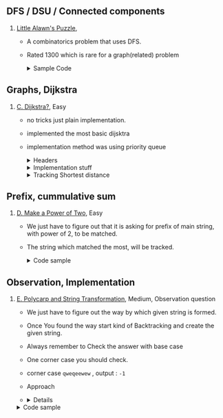 ## DFS / DSU / Connected components

1.  [Little Alawn's Puzzle](https://codeforces.com/contest/1534/problem/C),

    - A combinatorics problem that uses DFS.
    - Rated 1300 which is rare for a graph(related) problem

        <details>

      <summary>Sample Code</summary><br>

      ```cpp
        #include<bits/stdc++.h>
        using namespace std;

        #define pii pair<ll,ll>
        #define vi vector<ll>
        #define vii vector<pii>
        #define mi map<ll,ll>
        #define all(a) (a).begin(),(a).end()

        #define pb push_back
        #define ff first
        #define ss second
        #define mod 1000000007

        #define N 400001

        int arr[N][2];
        vector<int> adj[N];
        bool visited[N]={0};

        void dfs(int br){

            visited[br] = true;
            for(auto&x:adj[br])
            {

        if(!visited[x])
        dfs(x);
        }

        }
        void sol()
        {
        int n;
        cin >> n;
        for(int i=1;i <= n; i++)
        {
        cin >> arr[i][0];
        visited[i] = false;
        adj[i] = vector<int>();
        }
        for(int i=1;i <= n; i++)
        {
        cin >> arr[i][1];
        }

            for(int i=1;i<=n;i++){

        adj[arr[i][0]].push_back(arr[i][1]);
        adj[arr[i][1]].push_back(arr[i][0]);
        }
        ll ans = 1;
        for(int i=1;i<=n;i++)
        {
        if(!visited[i]){
        ans= ans \* 2 % mod;
        dfs(i);
        }
        }
        cout << ans << '\n';
        }
        int main()
        {
        int tc;
        cin>>tc;
        while(tc--)
        sol();
        return 0;
        }
      ```

     </details>

## Graphs, Dijkstra

1.  [C. Dijkstra?](https://codeforces.com/problemset/problem/20/C), Easy

    - no tricks just plain implementation.
    - implemented the most basic dijsktra
    - implementation method was using priority queue
        <details>
        	<summary> Headers </summary> <br>

      ```cpp
        #define vll vector<long long int>
        using ll = long long int;

        vector<vector<pll>> adj = vector<vector<pll>>(n + 1);
        for (int i = 0; i < m; i++) {
          ll a, b, w;
          cin >> a >> b >> w;
          adj[a].push_back({b, w});
          adj[b].push_back({a, w});
        }

        int s = 1; /* source */
        vll dist(n + 1, INF);
        vll path(n + 1, INF);
        dist[s] = 0;

      ```

        </details>

        <details>
        	 <summary> Implementation stuff </summary> <br>

      ```cpp
        priority_queue<pll, vector<pll>, greater<pll>> pq;

        pq.push({0, s});
        /* Format is (distance, vertex) */

        while (!pq.empty()) {
        auto front = pq.top();
        pq.pop();
        ll d = front.first;
        ll u = front.second;

        if (d > dist[u])
           continue; // trying to understand this

      	for (const auto &v : adj[u]) {
        	/*
      	 	 * take v.first as 'to'
      	 	 * u as 'from'
         	*/
        		if (dist[u] + v.second < dist[v.first]) {
      			dist[v.first] = dist[u] + v.second;
      			pq.push({dist[v.first], v.first});
      			path[v.first] = u;
        		}
      	}
      	}
      ```

      </details>
      <details>
      	<summary> Tracking Shortest distance </summary>

      ```cpp
        vll ans;
        for (int i = n; i != 1; i = path[i])
         ans.push_back(i);
      	  ans.push_back(1);

         reverse(all(ans));

      ```
      </details>

## Prefix, cummulative sum

1.  [D. Make a Power of Two](https://codeforces.com/contest/1560/problem/D), Easy
    - We just have to figure out that it is asking for prefix of main string, with power of 2, to be matched.
    - The string which matched the most, will be tracked.
      <details>
      <summary>Code sample </summary>

      ```cpp
      void solve() {
          std::string s;
          std::cin >> s;

          int res = 1E9;

          for (int i = 0; i < 64; i++) {
          std::string t = std::to_string(1ULL << i);

              int k = 0;
              for (int j = 0; j < int(s.length()); j++) {
                  if (k < int(t.length()) && s[j] == t[k]) {
                      k++;
                  }
              }
              
              res = std::min(res, int(s.length()) + int(t.length()) - 2 * k);
          }
          std::cout << res << "\n";
      }
      ```
      </details>

## Observation, Implementation

1. [E. Polycarp and String Transformation](https://codeforces.com/contest/1560/problem/E), Medium, Observation question
    - We just have to figure out the way by which given string is formed.
    - Once You found the way start kind of Backtracking and create the given string.
    - Always remember to Check the answer with base case
    - One corner case you should check. 
    - corner case  `qweqeewew` , output : `-1`
    - Approach
    - <details>
      
      - observe carefully last element of the `string t` must be the last element to be removed
      - lets just say we found that there are `n` different characters in `string t`
      - if we know the frequency of last character of `string t` and divide it by `n`
      - we can find the frequency of that `last character`
      - similarly by using this approach and gradually decreasing `n` we can get the frequency of every character
      - which is going to be present in my answer then
      - looping over `t` until the `frequency is zero` and we get
      - `string s` but to check the corner case we again
      - make `t` from `s` and compare it with initial given string
        </details>
      <details>
      <summary>Code sample </summary>
      
      ```cpp

       #include <bits/stdc++.h>
       using namespace std;
       
       string helper(string str, char ch) {
           str.erase(remove(str.begin(), str.end(), ch), str.end());
           return str;
       }
       
       int main() {
           int test;
           cin >> test;
           while (test--) {
               string str;
               cin >> str;
      
               unordered_map<char, int> mp;
               string tempString = "";
               vector<int> hash(26, 0);
               
               for (int i = 0; i < str.length(); ++i)
                 hash[str[i] - 'a']++;
               
               int countElements = 0;
               for (auto i : hash)
                 if (i > 0)
                   countElements++;
               
               int flag = 0;
               for (int i = str.length() - 1; i >= 0; i--) {
                 if (!mp.count(str[i]) && countElements > 0) {
                   if (hash[str[i] - 'a'] % countElements != 0) {
                     flag = 1;
                     break;
                   }
                   int k = hash[str[i] - 'a'] / countElements;
                   mp[str[i]] = k;
                   tempString += str[i];
                   countElements--;
                 }
               }
               
               if (flag == 0) {
                 reverse(tempString.begin(), tempString.end());
                 string ans = "";
                 for (int i = 0; i < str.length(); ++i) {
                   if (mp[str[i]] == 0)
                     break;
                   ans += str[i];
                   mp[str[i]]--;
                 }
                 string temp = ans, temp2 = ans;
               
                 for (int i = 0; i < tempString.length(); ++i) {
                   // Use helper function to remove all occurance of a character from string!!
                   temp2 = helper(temp2, tempString[i]);
                   temp += temp2;
                 }
               
                 if (temp == temp2)
                   cout << ans << " " << tempString << endl;
                 else
                   cout << -1 << endl;
               
               } else {
                 cout << -1 << endl;
               }
           }
       }


      ```
      </details>
